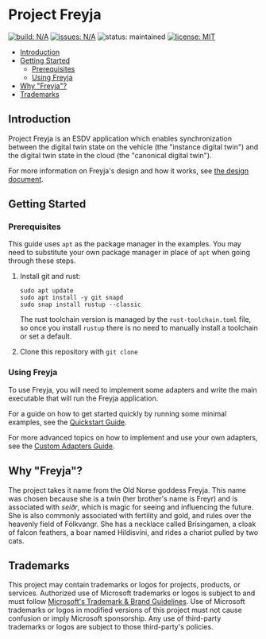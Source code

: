 # Project Freyja

<a href="https://github.com/eclipse-ibeji/freyja/actions/workflows/rust-ci.yml"><img alt="build: N/A" src="https://img.shields.io/github/actions/workflow/status/eclipse-ibeji/freyja/rust-ci.yml"></a>
<a href="https://github.com/eclipse-ibeji/freyja/issues"><img alt="issues: N/A" src="https://img.shields.io/github/issues/eclipse-ibeji/freyja"></a>
<img src="https://img.shields.io/badge/status-maintained-green.svg" alt="status: maintained">
<a href="https://github.com/eclipse-ibeji/freyja/blob/main/LICENSE"><img alt="license: MIT" src="https://img.shields.io/github/license/eclipse-ibeji/freyja"></a>

- [Introduction](#introduction)
- [Getting Started](#getting-started)
  - [Prerequisites](#prerequisites)
  - [Using Freyja](#using-freyja)
- [Why "Freyja"?](#why-freyja)
- [Trademarks](#trademarks)

## Introduction

Project Freyja is an ESDV application which enables synchronization between the digital twin state on the vehicle (the "instance digital twin") and the digital twin state in the cloud (the "canonical digital twin").

For more information on Freyja's design and how it works, see [the design document](docs/design/README.md).

## Getting Started

### Prerequisites

This guide uses `apt` as the package manager in the examples. You may need to substitute your own package manager in place of `apt` when going through these steps.

1. Install git and rust:

    ```shell
    sudo apt update
    sudo apt install -y git snapd
    sudo snap install rustup --classic
    ```

    The rust toolchain version is managed by the `rust-toolchain.toml` file, so once you install `rustup` there is no need to manually install a toolchain or set a default.

1. Clone this repository with `git clone`

### Using Freyja

To use Freyja, you will need to implement some adapters and write the main executable that will run the Freyja application.

For a guide on how to get started quickly by running some minimal examples, see the [Quickstart Guide](docs/tutorials/quickstart.md).

For more advanced topics on how to implement and use your own adapters, see the [Custom Adapters Guide](docs/custom-adapters.md).

<!--alex disable he-she her-him brothers-sisters-->
## Why "Freyja"?

The project takes it name from the Old Norse goddess Freyja. This name was chosen because she is a twin (her brother's name is Freyr) and is associated with *seiðr*, which is magic for seeing and influencing the future. She is also commonly associated with fertility and gold, and rules over the heavenly field of Fólkvangr. She has a necklace called Brísingamen, a cloak of falcon feathers, a boar named Hildisvíni, and rides a chariot pulled by two cats.
<!--alex enable he-she her-him brothers-sisters-->

## Trademarks

This project may contain trademarks or logos for projects, products, or services. Authorized use of Microsoft
trademarks or logos is subject to and must follow
[Microsoft's Trademark & Brand Guidelines](https://www.microsoft.com/en-us/legal/intellectualproperty/trademarks/usage/general).
Use of Microsoft trademarks or logos in modified versions of this project must not cause confusion or imply Microsoft sponsorship.
Any use of third-party trademarks or logos are subject to those third-party's policies.
